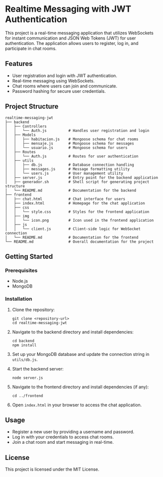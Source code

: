 # Realtime Messaging with JWT Authentication

This project is a real-time messaging application that utilizes WebSockets for instant communication and JSON Web Tokens (JWT) for user authentication. The application allows users to register, log in, and participate in chat rooms.

## Features

- User registration and login with JWT authentication.
- Real-time messaging using WebSockets.
- Chat rooms where users can join and communicate.
- Password hashing for secure user credentials.

## Project Structure

```
realtime-messaging-jwt
├── backend
│   ├── Controllers
│   │   └── Auth.js          # Handles user registration and login
│   ├── Models
│   │   ├── habitacion.js    # Mongoose schema for chat rooms
│   │   ├── mensaje.js       # Mongoose schema for messages
│   │   └── usuario.js       # Mongoose schema for users
│   ├── Routes
│   │   └── Auth.js          # Routes for user authentication
│   ├── utils
│   │   ├── db.js            # Database connection handling
│   │   ├── messages.js      # Message formatting utility
│   │   └── users.js         # User management utility
│   ├── server.js            # Entry point for the backend application
│   ├── generador.sh         # Shell script for generating project structure
│   └── README.md            # Documentation for the backend
├── frontend
│   ├── chat.html            # Chat interface for users
│   ├── index.html           # Homepage for the chat application
│   ├── css
│   │   └── style.css        # Styles for the frontend application
│   ├── img
│   │   └── icon.png         # Icon used in the frontend application
│   ├── js
│   │   └── client.js        # Client-side logic for WebSocket connection
│   └── README.md            # Documentation for the frontend
└── README.md                # Overall documentation for the project
```

## Getting Started

### Prerequisites

- Node.js
- MongoDB

### Installation

1. Clone the repository:
   ```
   git clone <repository-url>
   cd realtime-messaging-jwt
   ```

2. Navigate to the backend directory and install dependencies:
   ```
   cd backend
   npm install
   ```

3. Set up your MongoDB database and update the connection string in `utils/db.js`.

4. Start the backend server:
   ```
   node server.js
   ```

5. Navigate to the frontend directory and install dependencies (if any):
   ```
   cd ../frontend
   ```

6. Open `index.html` in your browser to access the chat application.

## Usage

- Register a new user by providing a username and password.
- Log in with your credentials to access chat rooms.
- Join a chat room and start messaging in real-time.

## License

This project is licensed under the MIT License.